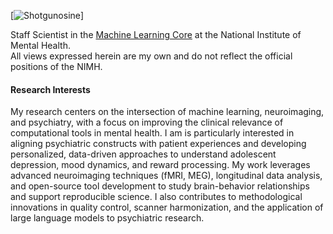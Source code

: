 

[![Shotgunosine](https://img.shields.io/badge/Shotgunosine-github-blue%3Flogo%3Dgithub)]

Staff Scientist in the [Machine Learning Core](mlc.nimh.nih.gov) at the National Institute of Mental Health.  
All views expressed herein are my own and do not reflect the official positions of the NIMH.

#### Research Interests

My research centers on the intersection of machine learning, neuroimaging, and psychiatry, with a focus on improving the clinical relevance of computational tools in mental health. I am is particularly interested in aligning psychiatric constructs with patient experiences and developing personalized, data-driven approaches to understand adolescent depression, mood dynamics, and reward processing. My work leverages advanced neuroimaging techniques (fMRI, MEG), longitudinal data analysis, and open-source tool development to study brain-behavior relationships and support reproducible science. I also contributes to methodological innovations in quality control, scanner harmonization, and the application of large language models to psychiatric research.